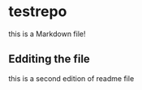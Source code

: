 # testrepo

this is a Markdown file!

## Edditing the file

this is a second edition of readme file
